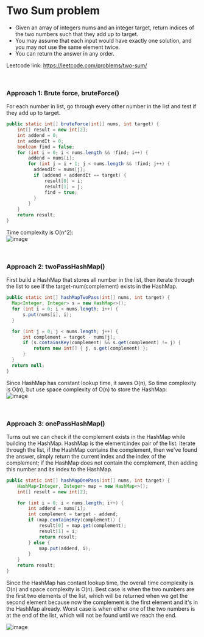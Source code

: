 # Two Sum problem
* Given an array of integers nums and an integer target, return indices of the two numbers such that they add up to target.
* You may assume that each input would have exactly one solution, and you may not use the same element twice.
* You can return the answer in any order.

Leetcode link: https://leetcode.com/problems/two-sum/

<br />

### Approach 1: Brute force, bruteForce()
For each number in list, go through every other number in the list and test if they add up to target. 

```java
public static int[] bruteForce(int[] nums, int target) {
	int[] result = new int[2];
	int addend = 0;
	int addendIt = 0;
	boolean find = false;
	for (int i = 0; i < nums.length && !find; i++) {
	    addend = nums[i];
	    for (int j = i + 1; j < nums.length && !find; j++) {
          addendIt = nums[j];
          if (addend + addendIt == target) {
              result[0] = i;
              result[1] = j;
              find = true;
          }
	    }
	}
	return result;
}
```

Time complexity is O(n^2):\
![image](https://user-images.githubusercontent.com/25105806/160227036-be353df6-cd5c-4649-bc52-fd31ac32afde.png)

<br />

### Approach 2: twoPassHashMap()
First build a HashMap that stores all number in the list, then iterate through the list to see if the target-num(complement) exists in the HashMap. 

```java
public static int[] hashMapTwoPass(int[] nums, int target) {
  Map<Integer, Integer> s = new HashMap<>();
  for (int i = 0; i < nums.length; i++) {
      s.put(nums[i], i);
  }

  for (int j = 0; j < nums.length; j++) {
      int complement = target - nums[j];
      if (s.containsKey(complement) && s.get(complement) != j) {
          return new int[] { j, s.get(complement) };
      }
  }
  return null;
}
```

Since HashMap has constant lookup time, it saves O(n), So time complexity is O(n), but use space complexity of O(n) to store the HashMap:\
![image](https://user-images.githubusercontent.com/25105806/118185941-f98a1b00-b3f1-11eb-8ddc-d7cd8cc805fb.png)


<br />

### Approach 3: onePassHashMap()
Turns out we can check if the complement exists in the HashMap while building the HashMap. HashMap is the element:index pair of the list. Iterate through the list, if the HashMap contains the complement, then we've found the answer, simply return the current index and the index of the complement; if the HashMap does not contain the complement, then adding this number and its index to the HashMap. 

```java
public static int[] hashMapOnePass(int[] nums, int target) {
    HashMap<Integer, Integer> map = new HashMap<>();
    int[] result = new int[2];

    for (int i = 0; i < nums.length; i++) {
        int addend = nums[i];
        int complement = target - addend;
        if (map.containsKey(complement)) {
            result[0] = map.get(complement);
            result[1] = i;
            return result;
        } else {
            map.put(addend, i);
        }
    }
    return result;
}
```

Since the HashMap has contant lookup time, the overall time complexity is O(n) and space complexity is O(n). Best case is when the two numbers are the first two elements of the list, which will be returned when we get the second element because now the complement is the first element and it's in the HashMap already. Worst case is when either one of the two numbers is at the end of the list, which will not be found until we reach the end.

![image](https://user-images.githubusercontent.com/25105806/118185798-cb0c4000-b3f1-11eb-810c-a6b45f642959.png)

